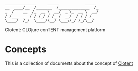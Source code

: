 ```
______________     _____            _____ 
__  ____/__  /_______  /______________  /_
_  /    __  /_  __ \  __/  _ \_  __ \  __/
/ /___  _  / / /_/ / /_ /  __/  / / / /_  
\____/  /_/  \____/\__/ \___//_/ /_/\__/  

```

Clotent:  CLOjure conTENT management platform

# Concepts
This is a collection of documents about the concept of [Clotent](https://github.com/Cloten)

